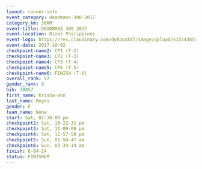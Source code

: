 ```yaml
---
layout: runner-info 
event_category: deadmans-300-2017 
category_km: 30KM 
event-title: DEADMANS 300 2017 
event-location: Rizal Philippines 
event-logo: https://res.cloudinary.com/dykbosktl/image/upload/v1574385898/Logo/2017-DM300-Logo_ljecaw.jpg 
event-date: 2017-10-02 
checkpoint-name2: CP1 (T-2) 
checkpoint-name3: CP2 (T-3) 
checkpoint-name4: CP3 (T-4) 
checkpoint-name5: CP6 (T-5) 
checkpoint-name6: FINISH (T-6) 
overall_rank: 57
gender_rank: 8
bib: 30057
first_name: Krisna-ann
last_name: Reyes
gender: F
team_name: None
start: Sat, 07-30-00 pm
checkpoint2: Sat, 10-22-31 pm
checkpoint3: Sat, 11-09-08 pm
checkpoint4: Sat, 11-57-58 pm
checkpoint5: Sun, 01-50-47 am
checkpoint6: Sun, 03-34-14 am
finish: 8-04-14
status: FINISHER
---
```

